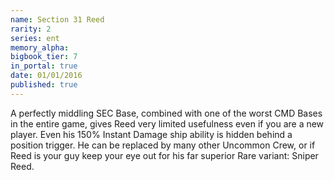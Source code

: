 ```yaml
---
name: Section 31 Reed
rarity: 2
series: ent
memory_alpha:
bigbook_tier: 7
in_portal: true
date: 01/01/2016
published: true
---
```


A perfectly middling SEC Base, combined with one of the worst CMD Bases in the entire game, gives Reed very limited usefulness even if you are a new player. Even his 150% Instant Damage ship ability is hidden behind a position trigger. He can be replaced by many other Uncommon Crew, or if Reed is your guy keep your eye out for his far superior Rare variant: Sniper Reed.
